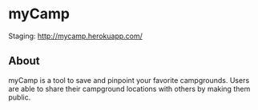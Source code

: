 myCamp
======
Staging: http://mycamp.herokuapp.com/

## About
myCamp is a tool to save and pinpoint your favorite campgrounds.
Users are able to share their campground locations with others by making them public.
